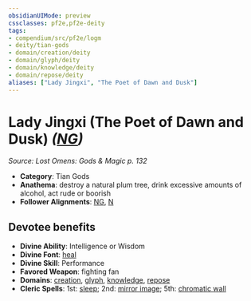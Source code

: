 ```yaml
---
obsidianUIMode: preview
cssclasses: pf2e,pf2e-deity
tags:
- compendium/src/pf2e/logm
- deity/tian-gods
- domain/creation/deity
- domain/glyph/deity
- domain/knowledge/deity
- domain/repose/deity
aliases: ["Lady Jingxi", "The Poet of Dawn and Dusk"]
---
```

# Lady Jingxi (The Poet of Dawn and Dusk) *([NG](rules/traits/ng-b1.md "Neutral Good Alignment Trait"))*  
*Source: Lost Omens: Gods & Magic p. 132*  

- **Category**: Tian Gods
- **Anathema**: destroy a natural plum tree, drink excessive amounts of alcohol, act rude or boorish
- **Follower Alignments**: [NG](rules/traits/ng-b1.md "Neutral Good Alignment Trait"), [N](rules/traits/n-b1.md "Neutral Alignment Trait")

## Devotee benefits

- **Divine Ability**: Intelligence or Wisdom
- **Divine Font**: [heal](compendium/spells/heal.md)
- **Divine Skill**: Performance
- **Favored Weapon**: fighting fan
- **Domains**: [creation](compendium/setting/domains.md#Creation), [glyph](compendium/setting/domains.md#Glyph), [knowledge](compendium/setting/domains.md#Knowledge), [repose](compendium/setting/domains.md#Repose)
- **Cleric Spells**: 1st: [sleep](compendium/spells/sleep.md); 2nd: [mirror image](compendium/spells/mirror-image.md); 5th: [chromatic wall](compendium/spells/chromatic-wall.md)